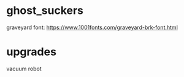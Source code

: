 # ghost_suckers

graveyard font: https://www.1001fonts.com/graveyard-brk-font.html

# upgrades
vacuum robot